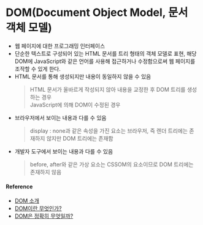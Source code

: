 # DOM(Document Object Model, 문서 객체 모델)
- 웹 페이지에 대한 프로그래밍 인터페이스
- 단순한 텍스트로 구성되어 있는 HTML 문서를 트리 형태의 객체 모델로 표현, 해당 DOM에 JavaScript와 같은 언어를 사용해 접근하거나 수정함으로써 웹 페이지를 조작할 수 있게 한다.
- HTML 문서를 통해 생성되지만 내용이 동일하지 않을 수 있음
	> HTML 문서가 올바르게 작성되지 않아 내용을 교정한 후 DOM 트리를 생성하는 경우  
	JavaScript에 의해 DOM이 수정된 경우
- 브라우저에서 보이는 내용과 다를 수 있음
	> display : none과 같은 속성을 가진 요소는 브라우저, 즉 렌더 트리에는 존재하지 않지만 DOM 트리에는 존재함
- 개발자 도구에서 보이는 내용과 다를 수 있음
	> before, after와 같은 가상 요소는 CSSOM의 요소이므로 DOM 트리에는 존재하지 않음

#### Reference
* [DOM 소개](https://developer.mozilla.org/ko/docs/Web/API/Document_Object_Model/Introduction)
* [DOM이란 무엇인가?](https://velog.io/@surim014/DOM%EC%9D%B4%EB%9E%80-%EB%AC%B4%EC%97%87%EC%9D%B8%EA%B0%80)
* [DOM은 정확히 무엇일까?](https://wit.nts-corp.com/2019/02/14/5522)